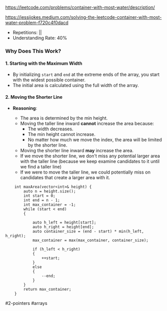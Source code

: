 https://leetcode.com/problems/container-with-most-water/description/

https://jessijokes.medium.com/solving-the-leetcode-container-with-most-water-problem-f720c4f0dacd

- Repetitions: ||
- Understanding Rate: 40%
### **Why Does This Work?**

#### **1. Starting with the Maximum Width**

- By initializing `start` and `end` at the extreme ends of the array, you start with the widest possible container.
- The initial area is calculated using the full width of the array.

#### **2. Moving the Shorter Line**

- **Reasoning**:
    
    - The area is determined by the min height.
    - Moving the taller line inward **cannot** increase the area because:
        - The width decreases.
        - The min height cannot increase.
        - No matter how much we move the index, the area will be limited by the shorter line.
    - Moving the shorter line inward **may** increase the area.
    - If we move the shorter line, we don't miss any potential larger area with the taller line (because we keep examine candidates to it until we find a taller line) 
    - If we were to move the taller line, we could potentially miss on candidates that create a larger area with it.

```
    int maxArea(vector<int>& height) {
        auto n = height.size();
        int start = 0;
        int end = n - 1;
        int max_container = -1;
        while (start < end)
        {

            auto h_left = height[start];
            auto h_right = height[end];
            auto container_size = (end - start) * min(h_left, h_right);
            max_container = max(max_container, container_size);

            if (h_left < h_right)
            {
                ++start;
            }
            else
            {
                --end;
            }
        }
        return max_container;
    }
```

#2-pointers #arrays 